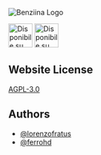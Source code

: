 
![Benziina Logo](https://benziina.app/img/brand/logo.png)

<a href="#"><img src="https://benziina.app/img/badges/google-play-badge.svg" alt="Disponibile su Google Play Store" height="48" ></a>
<a href="#"><img src="https://benziina.app/img/badges/app-store-badge.svg" alt="Disponibile su Google App Store" height="48" ></a>
## Website License
[AGPL-3.0](https://choosealicense.com/licenses/agpl-3.0/)
## Authors
- [@lorenzofratus](https://www.github.com/lorenzofratus)
- [@ferrohd](https://www.github.com/ferrohd)
